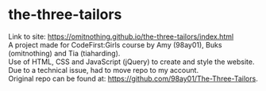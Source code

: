 # the-three-tailors
Link to site: https://omitnothing.github.io/the-three-tailors/index.html <br>
A project made for CodeFirst:Girls course by Amy (98ay01), Buks (omitnothing) and Tia (tiaharding). <br>
Use of HTML, CSS and JavaScript (jQuery) to create and style the website.<br>
Due to a technical issue, had to move repo to my account.<br> Original repo can be found at: https://github.com/98ay01/The-Three-Tailors.
